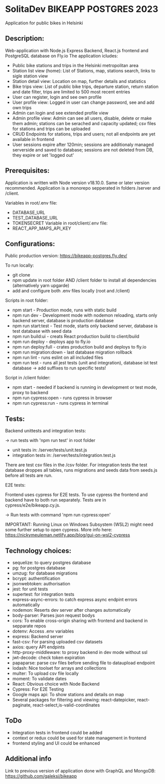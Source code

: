 # SolitaDev BIKEAPP POSTGRES 2023

Application for public bikes in Helsinki

## Description:

Web-application with Node.js Express Backend, React.js frontend and PostgreSQL database on Fly.io
The application icludes:

- Public bike stations and trips in the Helsinki metropolitan area
- Station list view (home): List of Stations, map, stations search, links to sigle station view
- Station detail view: Location on map, further details and statistics
- Bike trips view: List of public bike trips, departure station, return station and date filter, trips are limited to 500 most recent entries
- User can register, login and see own profile
- User profile view: Logged in user can change password, see and add own trips
- Admin can login and see extended profile view
- Admin profile view: Admin can see all users, disable, delete or make them admin; stations can be serached and capacity updated; csv files for stations and trips can be uploaded
- CRUD Endpoints for stations, trips and users; not all endpoints are yet available in frontend
- User sessions expire after 120min; sessions are additionaly managed serverside and saved to database; sessions are not deleted from DB, they expire or set 'logged out'

## Prerequisites:

Application is written with Node version v18.10.0. Same or later version recommended.
Application is a monorepo sepperated in folders /server and /client.

Variables in root/.env file:

- DATABASE_URL
- TEST_DATABASE_URL
- TOKENSECRET
  Variable in root/client/.env file:
- REACT_APP_MAPS_API_KEY

## Configurations:

Public production version: https://bikeapp-postgres.fly.dev/

To run locally:

- git clone
- npm update in root folder AND /client folder to install all dependencies (alternatively yarn upgarde)
- add and configure both .env files locally (root and /client)

Scripts in root folder:

- npm start - Production mode, runs with static build
- npm run dev - Development mode with nodemon reloading, starts only backend server, database is production database
- npm run start:test - Test mode, starts only backend server, database is test database with seed data
- npm run build:ui - creats React production build to client/build
- npm run deploy - deploys app to fly.io
- npm run deploy:full - crates production build and deploys to fly.io
- npm run migration:down - last database migration rollback
- npm run lint - runs eslint on all included files
- npm run test - runs all jest tests (unit and integration), database ist test database -> add suffixes to run specific tests!

Script in /client folder:

- npm start - needed if backend is running in development or test mode, proxy to backend
- npm run cypress:open - runs cypress in browser
- npm run cypress:run - runs cypress in terminal

## Tests:

Backend unittests and integration tests:

-> run tests with 'npm run test' in root folder

- unit tests in: /server/tests/unit.test.js
- integration tests in: /server/tests/integration.test.js

There are test csv files in the /csv folder.
For integration tests the test database droppes all tables, runs migrations and seeds data from seeds.js before all tests are run.

E2E tests:

Frontend uses cypress for E2E tests. To use cypress the frontend and backend have to both run separately. Tests are in cypress/e2e/bikeapp.cy.js.

-> Run tests with command 'npm run cypress:open'

IMPORTANT: Running Linux on Windows Subsystem (WSL2) might need some further setup to open cypress. More info here: https://nickymeuleman.netlify.app/blog/gui-on-wsl2-cypress

## Technology choices:

- sequelize: to query postgres database
- pg: for postgres database
- umzug: for database migrations
- bcrypt: authentification
- jsonwebtoken: authorisation
- jest: for unit tests
- supertest: for integration tests
- express-async-errors: to catch express async endpint errors automatically
- nodemon: Reserts dev server after changes automatically
- body-parser: Parses json request bodys
- cors: To enable cross-origin sharing with frontend and backend in sepparate repos
- dotenv: Access .env variables
- express: Backend server
- fast-csv: For parsing uploaded csv datasets
- axios: query API endpints
- http-proxy-middleware: to proxy backend in dev mode without ssl
- jwt-decode: check token expiration
- papaparse: parse csv files before sending file to dataupload endpoint
- lodash: Nice toolset for arrays and collections
- multer: To upload csv file locally
- moment: To validate dates
- React: Obvious choice with Node Backend
- Cypress: For E2E Testing
- Google maps api: To show stations and details on map
- Several packages for filtering and viewing: react-datepicker, react-paginate, react-select,is-valid-coordinates

## ToDo

- Integration tests in frontend could be added
- context or redux could be used for state management in frontend
- frontend styling and UI could be enhanced

## Additional info

Link to previous version of application done with GraphQL and MongoDB:
https://github.com/galeksi/bikeapp
